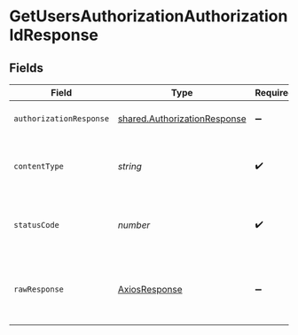 # GetUsersAuthorizationAuthorizationIdResponse


## Fields

| Field                                                                               | Type                                                                                | Required                                                                            | Description                                                                         |
| ----------------------------------------------------------------------------------- | ----------------------------------------------------------------------------------- | ----------------------------------------------------------------------------------- | ----------------------------------------------------------------------------------- |
| `authorizationResponse`                                                             | [shared.AuthorizationResponse](../../../sdk/models/shared/authorizationresponse.md) | :heavy_minus_sign:                                                                  | Authorized scopes on member                                                         |
| `contentType`                                                                       | *string*                                                                            | :heavy_check_mark:                                                                  | HTTP response content type for this operation                                       |
| `statusCode`                                                                        | *number*                                                                            | :heavy_check_mark:                                                                  | HTTP response status code for this operation                                        |
| `rawResponse`                                                                       | [AxiosResponse](https://axios-http.com/docs/res_schema)                             | :heavy_minus_sign:                                                                  | Raw HTTP response; suitable for custom response parsing                             |